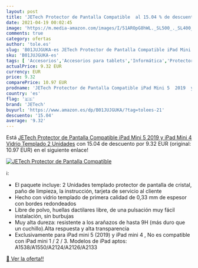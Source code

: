 ```yaml
---
layout: post
title: 'JETech Protector de Pantalla Compatible  al 15.04 % de descuento'
date: 2021-04-19 00:02:45
image: 'https://m.media-amazon.com/images/I/51AROpG8hWL._SL500_._SL400_.jpg'
comments: true
category: ofertas
author: 'tole.es'
slug: 'B01JUJGUKA-es JETech Protector de Pantalla Compatible iPad Mini 5 2019 y...'
sku: 'B01JUJGUKA-es'
tags: [ 'Accesorios','Accesorios para tablets','Informática','Protectores de pantalla para tablets','ipad','jetech', ]
actualPrice: 9.32 EUR
currency: EUR
price: 9.32
comparePrice: 10.97 EUR
prodname: 'JETech Protector de Pantalla Compatible iPad Mini 5  2019  y iPad Mini 4  Vidrio Templado  2 Unidades'
country: 'es'
flag: '🇪🇸'
brand: 'JETech'
buyurl: 'https://www.amazon.es/dp/B01JUJGUKA/?tag=tolees-21'
descuento: '15.04'
average: '9.32'
---
```


Está [JETech Protector de Pantalla Compatible iPad Mini 5  2019  y iPad Mini 4  Vidrio Templado  2 Unidades](https://www.amazon.es/dp/B01JUJGUKA/?tag=tolees-21) con 15.04 de descuento por 9.32 EUR (original: 10.97 EUR) en el siguiente enlace!

[![JETech Protector de Pantalla Compatible ](https://m.media-amazon.com/images/I/51AROpG8hWL._SL500_._SL400_.jpg)](https://www.amazon.es/dp/B01JUJGUKA/?tag=tolees-21)

ℹ️:

- El paquete incluye: 2 Unidades templado protector de pantalla de cristal, paño de limpieza, la instrucción, tarjeta de servicio al cliente
- Hecho con vidrio templado de primera calidad de 0,33 mm de espesor con bordes redondeados
- Libre de polvo, huellas dactilares libre, de una pulsación muy fácil instalación, sin burbujas
- Muy alta dureza: resistente a los arañazos de hasta 9H (más duro que un cuchillo).Alta respuesta y alta transparencia
- Exclusivamente para iPad mini 5 (2019) y iPad mini 4 , No es compatible con iPad mini 1 / 2 / 3. Modelos de iPad aptos: A1538/A1550/A2124/A2126/A2133

[🛒 Ver la oferta!!](https://www.amazon.es/dp/B01JUJGUKA/?tag=tolees-21)
